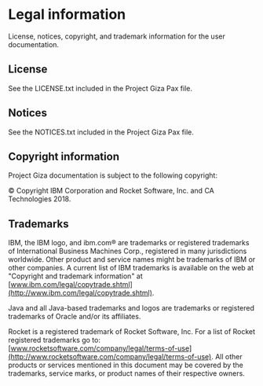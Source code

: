 # Legal information

License, notices, copyright, and trademark information for the user documentation.

## License

See the LICENSE.txt included in the Project Giza Pax file.

## Notices

See the NOTICES.txt included in the Project Giza Pax file.

## Copyright information

Project Giza documentation is subject to the following copyright:

© Copyright IBM Corporation and Rocket Software, Inc. and CA Technologies 2018.

## Trademarks

IBM, the IBM logo, and ibm.com® are trademarks or registered trademarks of International Business Machines Corp., registered in many jurisdictions worldwide. Other product and service names might be trademarks of IBM or other companies. A current list of IBM trademarks is available on the web at "Copyright and trademark information" at [www.ibm.com/legal/copytrade.shtml](http://www.ibm.com/legal/copytrade.shtml).

Java and all Java-based trademarks and logos are trademarks or registered trademarks of Oracle and/or its affiliates.

Rocket is a registered trademark of Rocket Software, Inc. For a list of Rocket registered trademarks go
to: [www.rocketsoftware.com/company/legal/terms-of-use](http://www.rocketsoftware.com/company/legal/terms-of-use). All other products or services mentioned in this document
may be covered by the trademarks, service marks, or product names of their respective owners.
